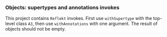 ### Objects: supertypes and annotations invokes

This project contains `Reflekt` invokes. 
First use `withSupertype` with the top-level class `A3`, 
then use `withAnnotations` with one argument. The result of objects should not be empty.
